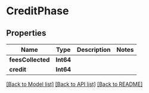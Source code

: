 # CreditPhase

## Properties
Name | Type | Description | Notes
------------ | ------------- | ------------- | -------------
**feesCollected** | **Int64** |  | 
**credit** | **Int64** |  | 

[[Back to Model list]](../README.md#documentation-for-models) [[Back to API list]](../README.md#documentation-for-api-endpoints) [[Back to README]](../README.md)


